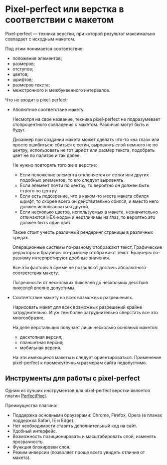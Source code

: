 # Pixel-perfect или верстка в соответствии с макетом

Pixel-perfect — техника верстки, при которой результат максимально совпадает с исходным макетом.

Под этим понимается соответствие:

* положения элементов;
* размеров;
* отступов;
* цветов;
* шрифтов;
* размеров текста;
* межстрочного и межбуквенного интервалов.

Что не входит в pixel-perfect:

* Аболютное соответствие макету.

  Несмотря на свое название, техника pixel-perfect не подразумевает стопроцентного совпадения с макетом.
  Различия могут быть и будут.

  Дизайнер при создании макета может сделать что-то «на глаз» или просто ошибиться: сбиться с сетки, выровнять слой немного не по центру, использовать не тот шрифт или размер текста, подобрать цвет не по палитре и так далее.

  Не нужно повторять того же в верстке:

  * Если положение элемента отклоняется от сетки или других подобных элементов, то его следует выровнять.
  * Если элемент почти по центру, то вероятно он должен быть строго по центру.
  * Если есть подозрение, что в каком-то месте макета сбился шрифт, то скорее всего он действительно сбился, и вместо него должен использоваться другой.
  * Если несколько цветов, используемых в макете, незначительно отличаются HEX-кодом и неотличимы на глаз, то вероятно это должен быть один цвет.

  Также стоит учесть различный рендеринг страницы в различных средах.

  Операционные системы по-разному отображают текст.
  Графические редакторы и браузеры по-разному отображают текст.
  Браузеры по-разному интерпретируют дробные значения.

  Все эти факторы в сумме не позволяют достичь абсолютного соответствия макету.

  Погрешности от нескольких пикселей до нескольких десятков пикселей вполне допустимы.

* Соответствие макету на всех возможных разрешениях.

  Нарисовать макет для всех возможных разрешений крайне затруднительно.
  И уж тем более затруднительно сверстать все это многообразие.

  На деле верстальщик получает лишь несколько основных макетов:

  * десктопная версия;
  * планшетная версия;
  * мобильная версия.

  На эти имеющиеся макеты и следует ориентироваться.
  Применение pixel-perfect к промежуточным размерам сайта недопустимо.

## Инструменты для работы с pixel-perfect

Одним из лучших инструментов для pixel-perfect верстки является плагин [PerfectPixel](http://www.welldonecode.com/perfectpixel/).

Преимущества плагина:

* Поддержка основными браузерами: Chrome, Firefox, Opera (в планах поддержка Safari, IE и Edge).
* Нет необходимости ставить дополнительный код на сайт.
* Удобный интерфейс.
* Возможность позиционировать и масштабировать слой, изменять прозрачность.
* Функция блокировки слоя.
* Режим инверсии (позволяет проще всего увидеть отличия от макета).
